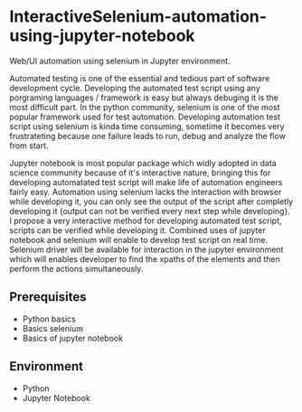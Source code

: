 # InteractiveSelenium-automation-using-jupyter-notebook
Web/UI automation using selenium in Jupyter environment.

Automated testing is one of the essential and tedious part of software development cycle. Developing the automated test script using any porgraming languages / framework is easy but always debuging it is the most difficult part. In the python community, selenium is one of the most popular framework used for test automation. Developing automation test script using selenium is kinda time consuming, sometime it becomes very frustrateting because one failure leads to run, debug and analyze the flow from start.

Jupyter notebook is most popular package which widly adopted in data science community because of it's interactive nature, bringing this for developing automatated test script will make life of automation engineers fairly easy. Automation using selenium lacks the interaction with browser while developing it, you can only see the output of the script after completly developing it {output can not be verified every next step while developing}. I propose a very interactive method for developing automated test script, scripts can be verified while developing it. Combined uses of jupyter notebook and selenium will enable to develop test script on real time. Selenium driver will be available for interaction in the jupyter environment which will enables developer to find the xpaths of the elements and then perform the actions simultaneously.

## Prerequisites
 - Python basics
 - Basics selenium
 - Basics of jupyter notebook
 ## Environment
  - Python
  - Jupyter Notebook
